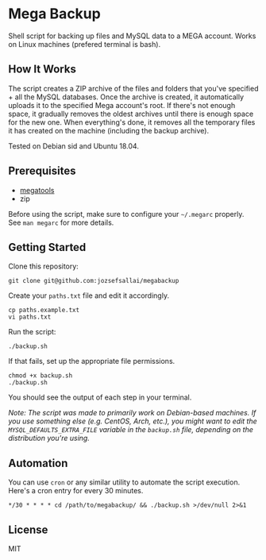 # Mega Backup

Shell script for backing up files and MySQL data to a MEGA account. Works on Linux machines (prefered terminal is bash).

## How It Works

The script creates a ZIP archive of the files and folders that you've specified + all the MySQL databases. Once the archive is created, it automatically uploads it to the specified Mega account's root. If there's not enough space, it gradually removes the oldest archives until there is enough space for the new one. When everything's done, it removes all the temporary files it has created on the machine (including the backup archive).

Tested on Debian sid and Ubuntu 18.04.

## Prerequisites

 * [megatools](https://github.com/megous/megatools)
 * zip

Before using the script, make sure to configure your `~/.megarc` properly. See `man megarc` for more details.

## Getting Started

Clone this repository:

```
git clone git@github.com:jozsefsallai/megabackup
```

Create your `paths.txt` file and edit it accordingly.

```
cp paths.example.txt
vi paths.txt
```

Run the script:

```
./backup.sh
```

If that fails, set up the appropriate file permissions.

```
chmod +x backup.sh
./backup.sh
```

You should see the output of each step in your terminal.

*Note: The script was made to primarily work on Debian-based machines. If you use something else (e.g. CentOS, Arch, etc.), you might want to edit the `MYSQL_DEFAULTS_EXTRA_FILE` variable in the `backup.sh` file, depending on the distribution you're using.*

## Automation

You can use `cron` or any similar utility to automate the script execution. Here's a cron entry for every 30 minutes.

```
*/30 * * * * cd /path/to/megabackup/ && ./backup.sh >/dev/null 2>&1
```

## License

MIT
